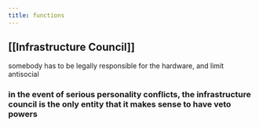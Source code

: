 ```yaml
---
title: functions
---
```


## [[Infrastructure Council]]
somebody has to be legally responsible for the hardware, and limit antisocial
### in the event of serious personality conflicts, the infrastructure council is the only entity that it makes sense to have veto powers
##
